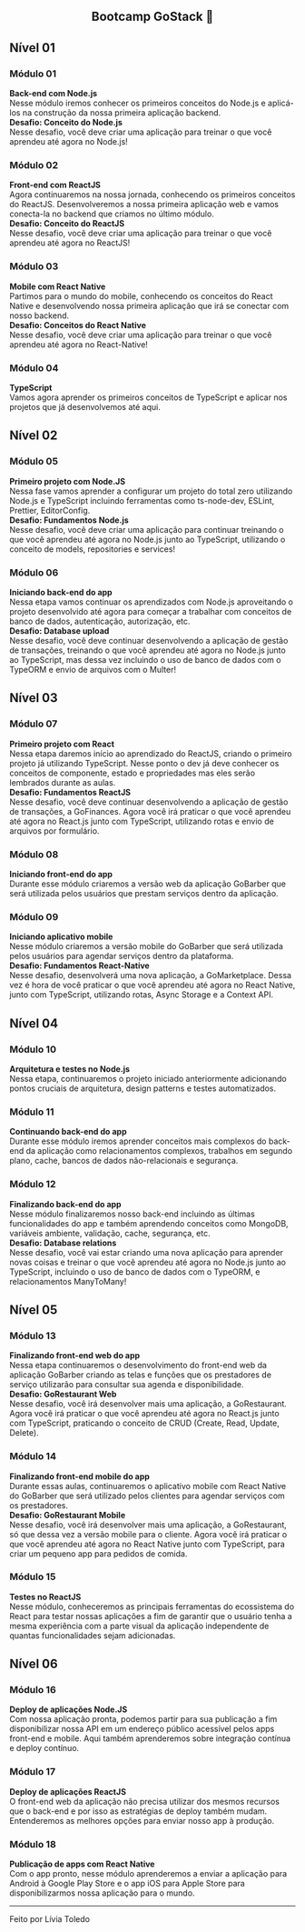 <h2 align="center">
  Bootcamp GoStack 🚀
</h2>

## Nível 01 

<h3>Módulo 01</h3>
<b>Back-end com Node.js</b>
<br />
<span>Nesse módulo iremos conhecer os primeiros conceitos do Node.js e aplicá-los na construção da nossa primeira aplicação backend.</span>
<br />
<b>Desafio: Conceito do Node.js</b>
<br />
<span>Nesse desafio, você deve criar uma aplicação para treinar o que você aprendeu até agora no Node.js!</span>

<h3>Módulo 02</h3>
<b>Front-end com ReactJS</b>
<br />
<span>Agora continuaremos na nossa jornada, conhecendo os primeiros conceitos do ReactJS. Desenvolveremos a nossa primeira aplicação web e vamos conecta-la no backend que criamos no último módulo.</span>
<br />
<b>Desafio: Conceito do ReactJS</b>
<br />
<span>Nesse desafio, você deve criar uma aplicação para treinar o que você aprendeu até agora no ReactJS!</span>

<h3>Módulo 03</h3>
<b>Mobile com React Native</b>
<br />
<span>Partimos para o mundo do mobile, conhecendo os conceitos do React Native e desenvolvendo nossa primeira aplicação que irá se conectar com nosso backend.</span>
<br />
<b>Desafio: Conceitos do React Native</b>
<br />
<span>Nesse desafio, você deve criar uma aplicação para treinar o que você aprendeu até agora no React-Native!</span>

<h3>Módulo 04</h3>
<b>TypeScript</b>
<br />
<span>Vamos agora aprender os primeiros conceitos de TypeScript e aplicar nos projetos que já desenvolvemos até aqui.</span>

## Nível 02

<h3>Módulo 05</h3>
<b>Primeiro projeto com Node.JS</b>
<br />
<span>Nessa fase vamos aprender a configurar um projeto do total zero utilizando Node.js e TypeScript incluindo ferramentas como ts-node-dev, ESLint, Prettier, EditorConfig.</span>
<br />
<b>Desafio: Fundamentos Node.js</b>
<br />
<span>Nesse desafio, você deve criar uma aplicação para continuar treinando o que você aprendeu até agora no Node.js junto ao TypeScript, utilizando o conceito de models, repositories e services!</span>

<h3>Módulo 06</h3>
<b>Iniciando back-end do app</b>
<br />
<span>Nessa etapa vamos continuar os aprendizados com Node.js aproveitando o projeto desenvolvido até agora para começar a trabalhar com conceitos de banco de dados, autenticação, autorização, etc.</span>
<br />
<b>Desafio: Database upload</b>
<br />
<span>Nesse desafio, você deve continuar desenvolvendo a aplicação de gestão de transações, treinando o que você aprendeu até agora no Node.js junto ao TypeScript, mas dessa vez incluindo o uso de banco de dados com o TypeORM e envio de arquivos com o Multer!</span>

## Nível 03

<h3>Módulo 07</h3>
<b>Primeiro projeto com React</b>
<br />
<span>Nessa etapa daremos início ao aprendizado do ReactJS, criando o primeiro projeto já utilizando TypeScript. Nesse ponto o dev já deve conhecer os conceitos de componente, estado e propriedades mas eles serão lembrados durante as aulas.</span>
<br />
<b>Desafio: Fundamentos ReactJS</b>
<br />
<span>Nesse desafio, você deve continuar desenvolvendo a aplicação de gestão de transações, a GoFinances. Agora você irá praticar o que você aprendeu até agora no React.js junto com TypeScript, utilizando rotas e envio de arquivos por formulário.</span>

<h3>Módulo 08</h3>
<b>Iniciando front-end do app</b>
<br />
<span>Durante esse módulo criaremos a versão web da aplicação GoBarber que será utilizada pelos usuários que prestam serviços dentro da aplicação.</span>

<h3>Módulo 09</h3>
<b>Iniciando aplicativo mobile</b>
<br />
<span>Nesse módulo criaremos a versão mobile do GoBarber que será utilizada pelos usuários para agendar serviços dentro da plataforma.</span>
<br />
<b>Desafio: Fundamentos React-Native</b>
<br />
<span>Nesse desafio, desenvolverá uma nova aplicação, a GoMarketplace. Dessa vez é hora de você praticar o que você aprendeu até agora no React Native, junto com TypeScript, utilizando rotas, Async Storage e a Context API.</span>

## Nível 04

<h3>Módulo 10</h3>
<b>Arquitetura e testes no Node.js</b>
<br />
<span>Nessa etapa, continuaremos o projeto iniciado anteriormente adicionando pontos cruciais de arquitetura, design patterns e testes automatizados.</span>

<h3>Módulo 11</h3>
<b>Continuando back-end do app</b>
<br />
<span>Durante esse módulo iremos aprender conceitos mais complexos do back-end da aplicação como relacionamentos complexos, trabalhos em segundo plano, cache, bancos de dados não-relacionais e segurança.</span>

<h3>Módulo 12</h3>
<b>Finalizando back-end do app</b>
<br />
<span>Nesse módulo finalizaremos nosso back-end incluindo as últimas funcionalidades do app e também aprendendo conceitos como MongoDB, variáveis ambiente, validação, cache, segurança, etc.</span>
<br />
<b>Desafio: Database relations</b>
<br />
<span>Nesse desafio, você vai estar criando uma nova aplicação para aprender novas coisas e treinar o que você aprendeu até agora no Node.js junto ao TypeScript, incluindo o uso de banco de dados com o TypeORM, e relacionamentos ManyToMany!</span>

## Nível 05

<h3>Módulo 13</h3>
<b>Finalizando front-end web do app</b>
<br />
<span>Nessa etapa continuaremos o desenvolvimento do front-end web da aplicação GoBarber criando as telas e funções que os prestadores de serviço utilizarão para consultar sua agenda e disponibilidade.</span>
<br />
<b>Desafio: GoRestaurant Web</b>
<br />
<span>Nesse desafio, você irá desenvolver mais uma aplicação, a GoRestaurant. Agora você irá praticar o que você aprendeu até agora no React.js junto com TypeScript, praticando o conceito de CRUD (Create, Read, Update, Delete).</span>

<h3>Módulo 14</h3>
<b>Finalizando front-end mobile do app</b>
<br />
<span>Durante essas aulas, continuaremos o aplicativo mobile com React Native do GoBarber que será utilizado pelos clientes para agendar serviços com os prestadores.</span>
<br />
<b>Desafio: GoRestaurant Mobile</b>
<br />
<span>Nesse desafio, você irá desenvolver mais uma aplicação, a GoRestaurant, só que dessa vez a versão mobile para o cliente. Agora você irá praticar o que você aprendeu até agora no React Native junto com TypeScript, para criar um pequeno app para pedidos de comida.</span>

<h3>Módulo 15</h3>
<b>Testes no ReactJS </b>
<br />
<span>Nesse módulo, conheceremos as principais ferramentas do ecossistema do React para testar nossas aplicações a fim de garantir que o usuário tenha a mesma experiência com a parte visual da aplicação independente de quantas funcionalidades sejam adicionadas.</span>

## Nível 06

<h3>Módulo 16</h3>
<b>Deploy de aplicações Node.JS </b>
<br />
<span>Com nossa aplicação pronta, podemos partir para sua publicação a fim disponibilizar nossa API em um endereço público acessível pelos apps front-end e mobile. Aqui também aprenderemos sobre integração contínua e deploy contínuo.</span>

<h3>Módulo 17</h3>
<b>Deploy de aplicações ReactJS</b>
<br />
<span>O front-end web da aplicação não precisa utilizar dos mesmos recursos que o back-end e por isso as estratégias de deploy também mudam. Entenderemos as melhores opções para enviar nosso app à produção.</span>

<h3>Módulo 18</h3>
<b>Publicação de apps com React Native</b>
<br />
<span>Com o app pronto, nesse módulo aprenderemos a enviar a aplicação para Android à Google Play Store e o app iOS para Apple Store para disponibilizarmos nossa aplicação para o mundo.</span>

---

Feito por Lívia Toledo